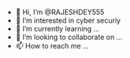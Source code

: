 - 👋 Hi, I’m @RAJESHDEY555
- 👀 I’m interested in cyber securiy
- 🌱 I’m currently learning ...
- 💞️ I’m looking to collaborate on ...
- 📫 How to reach me ...

<!---
RAJESHDEY555/RAJESHDEY555 is a ✨ special ✨ repository because its `README.md` (this file) appears on your GitHub profile.
You can click the Preview link to take a look at your changes.
--->
